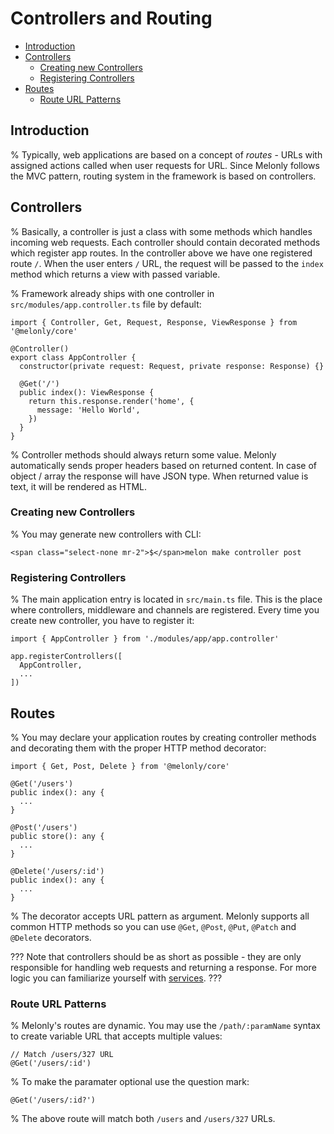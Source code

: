 <!-- omit in toc -->
# Controllers and Routing

- [Introduction](#introduction)
- [Controllers](#controllers)
  - [Creating new Controllers](#creating-new-controllers)
  - [Registering Controllers](#registering-controllers)
- [Routes](#routes)
  - [Route URL Patterns](#route-url-patterns)

## Introduction

% Typically, web applications are based on a concept of *routes* - URLs with assigned actions called when user requests for URL. Since Melonly follows the MVC pattern, routing system in the framework is based on controllers.

## Controllers

% Basically, a controller is just a class with some methods which handles incoming web requests. Each controller should contain decorated methods which register app routes. In the controller above we have one registered route `/`. When the user enters `/` URL, the request will be passed to the `index` method which returns a view with passed variable.

% Framework already ships with one controller in `src/modules/app.controller.ts` file by default:

```
import { Controller, Get, Request, Response, ViewResponse } from '@melonly/core'

@Controller()
export class AppController {
  constructor(private request: Request, private response: Response) {}

  @Get('/')
  public index(): ViewResponse {
    return this.response.render('home', {
      message: 'Hello World',
    })
  }
}
```

% Controller methods should always return some value. Melonly automatically sends proper headers based on returned content. In case of object / array the response will have JSON type. When returned value is text, it will be rendered as HTML.

### Creating new Controllers

% You may generate new controllers with CLI:

```
<span class="select-none mr-2">$</span>melon make controller post
```

### Registering Controllers

% The main application entry is located in `src/main.ts` file. This is the place where controllers, middleware and channels are registered. Every time you create new controller, you have to register it:

```
import { AppController } from './modules/app/app.controller'

app.registerControllers([
  AppController,
  ...
])
```

## Routes

% You may declare your application routes by creating controller methods and decorating them with the proper HTTP method decorator:

```
import { Get, Post, Delete } from '@melonly/core'

@Get('/users')
public index(): any {
  ...
}

@Post('/users')
public store(): any {
  ...
}

@Delete('/users/:id')
public index(): any {
  ...
}
```

% The decorator accepts URL pattern as argument. Melonly supports all common HTTP methods so you can use `@Get`, `@Post`, `@Put`, `@Patch` and `@Delete` decorators.

???
Note that controllers should be as short as possible - they are only responsible for handling web requests and returning a response. For more logic you can familiarize yourself with [services](/docs/1.x/services).
???

### Route URL Patterns

% Melonly's routes are dynamic. You may use the `/path/:paramName` syntax to create variable URL that accepts multiple values:

```
// Match /users/327 URL
@Get('/users/:id')
```

% To make the paramater optional use the question mark:

```
@Get('/users/:id?')
```

% The above route will match both `/users` and `/users/327` URLs.
